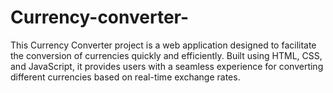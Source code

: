 # Currency-converter-
This Currency Converter project is a web application designed to facilitate the conversion of currencies quickly and efficiently. Built using HTML, CSS, and JavaScript, it provides users with a seamless experience for converting different currencies based on real-time exchange rates.
